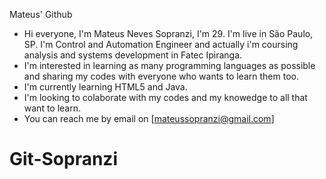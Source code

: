 Mateus' Github

- Hi everyone, I'm Mateus Neves Sopranzi, I'm 29. I'm live in São Paulo, SP. I'm Control and Automation Engineer and actually i'm coursing analysis and systems development in Fatec Ipiranga.
- I'm interested in learning as many programming languages ​​as possible and sharing my codes with everyone who wants to learn them too. 
- I'm currently learning HTML5 and Java.
- I'm looking to colaborate with my codes and my knowedge to all that want to learn.
- You can reach me by email on [mateussopranzi@gmail.com]
# Git-Sopranzi
